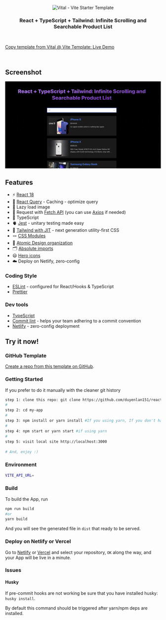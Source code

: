 <p align='center'>
  <img src='https://i.imgur.com/KVmyXyo.png' alt='Vital - Vite Starter Template' width='600'/>
</p>

<h3 align='center'>
React + TypeScript + Tailwind: Infinite Scrolling and Searchable Product List<br>
</h3>

<br>

<p align='center'>

<a href="https://vital.josepvidal.dev/">Copy template from Vital @ Vite Template: </a>
<a href="https://react-with-inffinite-dl.vercel.app/">Live Demo</a>

</p>

<br>

## Screenshot

![Infinite Scrolling and Searchable Product List](./public/images/screenshots/screenshot_01.png)

## Features

- ⚡️ [React 18](https://beta.reactjs.org/)
- 🚀 [React Query](https://tanstack.com/query/v3/) - Caching - optimize query
- 🚀 Lazy load image
- 🚀 Request with [Fetch API](https://developer.mozilla.org/en-US/docs/Web/API/Fetch_API/Using_Fetch) (you can use [Axios](https://github.com/axios/axios/) if needed)
- 🦾 TypeScript
- 🫀 [Jest](https://jestjs.io/) - unitary testing made easy
- 🎨 [Tailwind with JIT](https://tailwindcss.com/) - next generation utility-first CSS
- 🪢 [CSS Modules](https://github.com/css-modules/css-modules)
- 👑 [Atomic Design organization](https://bradfrost.com/blog/post/atomic-web-design/)
- 🗂 [Absolute imports](https://github.com/vitejs/vite/issues/88#issuecomment-762415200)
- 😃 [Hero icons](https://heroicons.com/)
- ☁️ Deploy on Netlify, zero-config

### Coding Style

- [ESLint](https://eslint.org/) - configured for React/Hooks & TypeScript
- [Prettier](https://prettier.io/)

### Dev tools

- [TypeScript](https://www.typescriptlang.org/)
- [Commit lint](https://github.com/conventional-changelog/commitlint) - helps your team adhering to a commit convention
- [Netlify](https://www.netlify.com/) - zero-config deployment

## Try it now!

### GitHub Template

[Create a repo from this template on GitHub](https://github.com/duyenlan151/react-with-inffinite).

### Getting Started

If you prefer to do it manually with the cleaner git history

```bash
step 1: clone this repo: git clone https://github.com/duyenlan151/react-with-inffinite
#
step 2: cd my-app
#
step 3: npm install or yarn install #If you using yarn, If you don't have yarn installed, run: npm install -g yarn
#
step 4: npm start or yarn start #if using yarn
#
step 5: visit local site http://localhost:3000

# And, enjoy :)
```

### Environment

```bash
VITE_API_URL=
```

### Build

To build the App, run

```bash
npm run build
#or
yarn build
```

And you will see the generated file in `dist` that ready to be served.

### Deploy on Netlify or Vercel

Go to [Netlify](https://app.netlify.com/start) or [Vercel](https://vercel.com/dashboard) and select your repository, `OK` along the way, and your App will be live in a minute.

### Issues

#### Husky

If pre-commit hooks are not working be sure that you have installed husky: `husky install`.

By default this command should be triggered after yarn/npm deps are installed.

